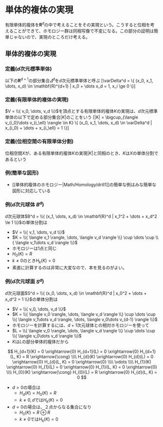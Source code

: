 # 単体的複体の実現

有限単体的複体を$\mathbf{R}^d$の中で考えることをその実現という。こうすると位相を考えることができて、ホモロジー群は同相写像で不変になる。この部分の証明は簡単じゃないので、実現のところだけ考える。

## 単体的複体の実現

### 定義($d$次元標準単体)

以下の$\mathbf{R}^{d+1}$の部分集合$\varDelta^d$を$d$次元標準単体と呼ぶ
[\varDelta^d = \\{ (x_0, x_1, \dots, x_d) \in \mathbf{R}^{d+1} | x_0 + \dots x_d = 1, x_i \ge 0 \\}]

### 定義(有限単体的複体の実現)

$V = \\{ v_0, \dots, v_d \\}$を頂点とする有限単体的複体$K$の実現は、$d$次元標準単体の以下で定める部分集合$|K|$のことをいう
[|K| = \bigcup_{\langle v_{i_0}\dots v_{i_\ell} \rangle \in K} \\{ (x_0, x_1, \dots, x_d) \in \varDelta^d | x_{i_0} + \dots + x_{i_\ell} = 1 \\}]

### 定義(位相空間の有限単体分割)

位相空間$X$が、ある有限単体的複体$K$の実現$|K|$と同相のとき、$K$は$X$の単体分割であるという

### 例(簡単な図形)

* [[単体的複体のホモロジー|Math/Homology/drill1]]の簡単な例はみな簡単な図形に対応している

### 例($d$次元球体 $B^d$)

$d$次元球体$B^d = \\{ (x_1, \dots, x_d) \in \mathbf{R}^d | x_1^2 + \dots + x_d^2 \le 1 \\}$の単体分割は

* $V = \\{ v_1, \dots, v_d \\}$
* $K = \\{ \langle v_1 \rangle, \dots, \langle v_d \rangle \\} \cup \dots \cup \\{ \langle v_1\dots v_d \rangle \\}$
* ホモロジーは1点と同じ
* $H_0(K) = R$
* $k \ne 0$のとき$H_k(K) = 0$
* 素直に計算するのは非常に大変なので、本を見るのがよい。

### 例($d$次元球面 $S^d$)

$d$次元球面$S^d = \\{ (x_0, \dots, x_d) \in \mathbf{R}^d | x_0^2 + \dots + x_d^2 = 1 \\}$の単体分割は

* $V = \\{ v_0, \dots, v_d \\}$
* $K = \\{ \langle v_0 \rangle, \dots, \langle v_d \rangle \\} \cup \dots \cup \\{ \langle v_1\dots v_d \rangle, \dots,  \langle v_0\dots v_{d-1} \rangle \\}$
* ホモロジーを計算するには、$d+1$次元球体との相対ホモロジーを使って
* $L = \\{ \langle v_0 \rangle, \dots, \langle v_d \rangle \\} \cup \dots \cup \\{ \langle v_0\dots v_d \rangle \\}$
* $K$は$L$の部分単体的複体だから

$$ H_{d+1}(K) = 0 \xrightarrow{0} H_{d+1}(L) = 0 \xrightarrow{0} H_{d+1}(L, K) = R \xrightarrow{\cong} \\\\
H_{d}(K) \xrightarrow{0} H_{d}(L) = 0 \xrightarrow{0} H_{d}(L, K) = 0 \xrightarrow{0} \\\\
\vdots \\\\
H_{1}(K) \xrightarrow{0} H_{1}(L) = 0 \xrightarrow{0} H_{1}(L, K) = 0 \xrightarrow{0} \\\\
H_{0}(K) \xrightarrow{\cong} H_{0}(L) = R \xrightarrow{0} H_{d}(L, K) = 0
$$

* $d > 0$の場合は
    * $H_{d}(K) = H_{0}(K) = R$
    * $k \ne 0, d$では$H_k(K) = 0$
* $d = 0$の場合は、２点からなる集合になり
    * $H_{0}(K) = R \oplus R$
    * $k \ne 0$では$H_k(K) = 0$
